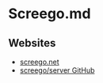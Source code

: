 # Screego.md

## Websites

* [screego.net](https://screego.net/#/)
* [screego/server GitHub](https://github.com/screego/server)

